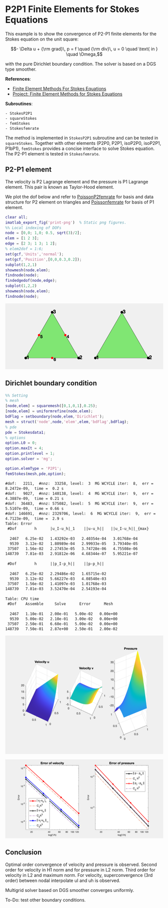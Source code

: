 # P2P1 Finite Elements for Stokes Equations

This example is to show the convergence of P2-P1 finite elements for the Stokes equation on the unit square:

$$- \Delta u + {\rm grad}\, p  = f \quad {\rm div}\, u    = 0  \quad  \text{ in } \quad \Omega,$$

with the pure Dirichlet boundary condition. The solver is based on a DGS type smoother. 

**References**:
- [Finite Element Methods For Stokes Equations](http://www.math.uci.edu/~chenlong/226/FEMStokes.pdf)
- [Project: Finite Element Methods for Stokes Equations](../project/projectFEM.html)

**Subroutines**:

    - StokesP2P1
    - squareStokes
    - femStokes
    - Stokesfemrate
    
The method is implemented in `StokesP2P1` subroutine and can be tested in `squareStokes`. Together with other elements (P2P0, P2P1, isoP2P0, isoP2P1, P1bP1), `femStokes` provides a concise interface to solve Stokes equation. The P2-P1 element is tested in `Stokesfemrate`.

## P2-P1 element

The velocity is P2 Lagrange element and the pressure is P1 Lagrange element. This pair is known as Taylor-Hood element. 

We plot the dof below and refer to [PoissonP2femrate](PoissonP2femrate.html) for basis and data structure for P2 element on triangles and [Poissonfemrate](Poissonfemrate.html) for basis of P1 element.


```matlab
clear all;
imatlab_export_fig('print-png')  % Static png figures.
%% Local indexing of DOFs
node = [0,0; 1,0; 0.5, sqrt(3)/2];
elem = [1 2 3];
edge = [2 3; 1 3; 1 2];
% elem2dof = 1:6;
set(gcf,'Units','normal'); 
set(gcf,'Position',[0,0,0.3,0.2]);
subplot(1,2,1)
showmesh(node,elem);
findnode(node);
findedgedof(node,edge);
subplot(1,2,2)
showmesh(node,elem);
findnode(node);
```


    
![png](StokesP2P1femrate_files/StokesP2P1femrate_3_0.png)
    


## Dirichlet boundary condition


```matlab
%% Setting
% mesh
[node,elem] = squaremesh([0,1,0,1],0.25);
[node,elem] = uniformrefine(node,elem);
bdFlag = setboundary(node,elem,'Dirichlet');
mesh = struct('node',node,'elem',elem,'bdFlag',bdFlag);
% pde
pde = Stokesdata1; 
% options
option.L0 = 0;
option.maxIt = 4;
option.printlevel = 1;
option.solver = 'mg';
```


```matlab
option.elemType = 'P2P1';
femStokes(mesh,pde,option);
```

    #dof:   2211,  #nnz:  33258, level:  3  MG WCYCLE iter:  8,  err = 8.2472e-09,  time =  0.2 s
    #dof:   9027,  #nnz: 140138, level:  4  MG WCYCLE iter:  9,  err = 4.3887e-09,  time = 0.21 s
    #dof:  36483,  #nnz: 575082, level:  5  MG WCYCLE iter:  9,  err = 5.5107e-09,  time = 0.66 s
    #dof: 146691,  #nnz: 2329706, level:  6  MG WCYCLE iter:  9,  err = 4.7123e-09,  time =  2.9 s
    Table: Error
     #Dof        h      |u_I-u_h|_1    ||u-u_h||   ||u_I-u_h||_{max}
    
      2467   6.25e-02   1.43292e-03   2.40354e-04   3.01768e-04
      9539   3.12e-02   1.80989e-04   2.99933e-05   3.79340e-05
     37507   1.56e-02   2.27453e-05   3.74728e-06   4.75508e-06
    148739   7.81e-03   2.91812e-06   4.68344e-07   5.95221e-07
    
     #Dof        h      ||p_I-p_h||    ||p-p_h||   
    
      2467   6.25e-02   2.29486e-02   1.65715e-02
      9539   3.12e-02   5.66227e-03   4.08540e-03
     37507   1.56e-02   1.41097e-03   1.01768e-03
    148739   7.81e-03   3.52470e-04   2.54193e-04
    
    Table: CPU time
     #Dof    Assemble     Solve      Error      Mesh    
    
      2467   1.10e-01   2.00e-01   5.00e-02   0.00e+00
      9539   5.00e-02   2.10e-01   3.00e-02   0.00e+00
     37507   2.50e-01   6.60e-01   5.00e-02   0.00e+00
    148739   7.50e-01   2.87e+00   2.50e-01   2.00e-02
    



    
![png](StokesP2P1femrate_files/StokesP2P1femrate_6_1.png)
    



    
![png](StokesP2P1femrate_files/StokesP2P1femrate_6_2.png)
    


## Conclusion

Optimal order convergence of velocity and pressure is observed. Second order for velocity in H1 norm and for pressure in L2 norm. Third order for velocity in L2 and maximum norm. For velocity, superconvergence (3rd order) between nodal interpolate uI and uh is observed.

Multigrid solver based on DGS smoother converges uniformly. 

To-Do: test other boundary conditions.
